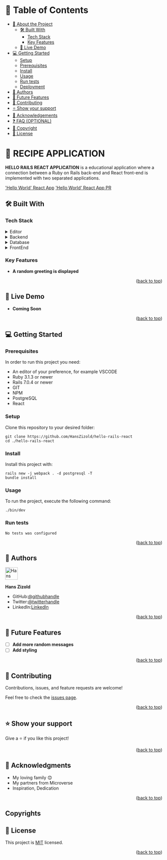 <a name="readme-top"></a>

# 📗 Table of Contents

- [📖 About the Project](#about-project)
  - [🛠 Built With](#built-with)
    - [Tech Stack](#tech-stack)
    - [Key Features](#key-features)
  - [🚀 Live Demo](#live-demo)
- [💻 Getting Started](#getting-started)
  - [Setup](#setup)
  - [Prerequisites](#prerequisites)
  - [Install](#install)
  - [Usage](#usage)
  - [Run tests](#run-tests)
  - [Deployment](#triangular_flag_on_post-deployment)
- [👥 Authors](#authors)
- [🔭 Future Features](#future-features)
- [🤝 Contributing](#contributing)
- [⭐️ Show your support](#support)
- [🙏 Acknowledgements](#acknowledgements)
- [❓ FAQ (OPTIONAL)](#faq)
- [🙏 Copyright](#copyrights)
- [📝 License](#license)

<!-- PROJECT DESCRIPTION -->

# 📖 RECIPE APPLICATION <a name="about-project"></a>

**HELLO RAILS REACT APPLICATION** is a educational application where a connection between a Ruby on Rails back-end and React front-end is implemented with two separated applications.

['Hello World' React App](https://github.com/HansZizold/hello_react_frontend)
['Hello World' React App PR](https://github.com/HansZizold/hello_react_frontend/pull/1)

## 🛠 Built With <a name="built-with"></a>

### Tech Stack <a name="tech-stack"></a>

<details>
  <summary>Editor</summary>
  <ul>
    <li><a href="https://code.visualstudio.com/">VSCODE Editor</a></li>
  </ul>
</details>
<details>
  <summary>Backend</summary>
  <ul>
    <li><a href="https://rubyonrails.org/">Ruby on Rails</a></li>
  </ul>
</details>
<details>
<summary>Database</summary>
  <ul>
    <li><a href="https://www.postgresql.org/">PostgreSQL</a></li>
  </ul>
</details>
<details>
<summary>FrontEnd</summary>
  <ul>
    <li><a href="https://reactjs.org/">REACT</a></li>
  </ul>
</details>

### Key Features <a name="key-features"></a>

- **A random greeting is displayed**

<p align="right">(<a href="#readme-top">back to top</a>)</p>

## 🚀 Live Demo <a name="live-demo"></a>

- **Coming Soon**

<p align="right">(<a href="#readme-top">back to top</a>)</p>

<!-- GETTING STARTED -->

## 💻 Getting Started <a name="getting-started"></a>

### Prerequisites

In order to run this project you need:

- An editor of your preference, for example VSCODE
- Ruby 3.1.3 or newer
- Rails 7.0.4 or newer
- GIT
- NPM
- PostgreSQL
- React

### Setup

Clone this repository to your desired folder:

    git clone https://github.com/HansZizold/hello-rails-react
    cd ./hello-rails-react

### Install

Install this project with:

    rails new -j webpack . -d postgresql -T
    bundle install

### Usage

To run the project, execute the following command:

    ./bin/dev

### Run tests

    No tests was configured

<p align="right">(<a href="#readme-top">back to top</a>)</p>

## 👥 Authors <a name="authors"></a>

<img src="https://ca.slack-edge.com/T47CT8XPG-U038AVDKLJK-c3a58fad94e4-512" alt="Hans" width="40" height="40" /> 

**Hans Zizold**

- GitHub:[@githubhandle](https://github.com/HansZizold) 
- Twitter:[@twitterhandle](https://twitter.com/hanzio27) 
- LinkedIn:[LinkedIn](https://www.linkedin.com/in/hans-paul-zizold-37129037/) 

<p align="right">(<a href="#readme-top">back to top</a>)</p>

<!-- FUTURE FEATURES -->

## 🔭 Future Features <a name="future-features"></a>

- [ ] **Add more random messages**
- [ ] **Add styling**

<p align="right">(<a href="#readme-top">back to top</a>)</p>

## 🤝 Contributing <a name="contributing"></a>

Contributions, issues, and feature requests are welcome!

Feel free to check the [issues page](https://github.com/HansZizold/blogapp/issues).

<p align="right">(<a href="#readme-top">back to top</a>)</p>

## ⭐️ Show your support <a name="support"></a>

Give a ⭐️ if you like this project!

<p align="right">(<a href="#readme-top">back to top</a>)</p>

<!-- ACKNOWLEDGEMENTS -->

## 🙏 Acknowledgments <a name="acknowledgements"></a>

- My loving family 😊
- My partners from Microverse
- Inspiration, Dedication

<p align="right">(<a href="#readme-top">back to top</a>)</p>

<!-- COPYRIGHTS -->

## Copyrights <a name="copyrights"></a>

<!-- LICENSE -->

## 📝 License <a name="license"></a>

This project is [MIT](./LICENSE.md) licensed.

<p align="right">(<a href="#readme-top">back to top</a>)</p>
